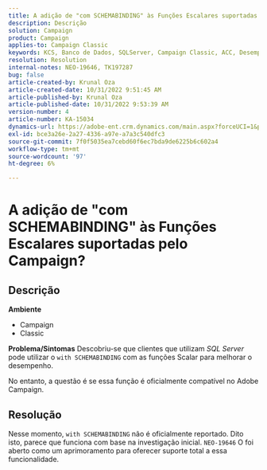 ```yaml
---
title: A adição de "com SCHEMABINDING" às Funções Escalares suportadas pelo Campaign?
description: Descrição
solution: Campaign
product: Campaign
applies-to: Campaign Classic
keywords: KCS, Banco de Dados, SQLServer, Campaign Classic, ACC, Desempenho
resolution: Resolution
internal-notes: NEO-19646, TK197287
bug: false
article-created-by: Krunal Oza
article-created-date: 10/31/2022 9:51:45 AM
article-published-by: Krunal Oza
article-published-date: 10/31/2022 9:53:39 AM
version-number: 4
article-number: KA-15034
dynamics-url: https://adobe-ent.crm.dynamics.com/main.aspx?forceUCI=1&pagetype=entityrecord&etn=knowledgearticle&id=ebb6e79d-0159-ed11-9561-6045bd0067ea
exl-id: bce3a26e-2a27-4336-a97e-a7a3c540dfc3
source-git-commit: 7f0f5035ea7cebd60f6ec7bda9de6225b6c602a4
workflow-type: tm+mt
source-wordcount: '97'
ht-degree: 6%

---
```


# A adição de &quot;com SCHEMABINDING&quot; às Funções Escalares suportadas pelo Campaign?

## Descrição

<b>Ambiente</b>
- Campaign
- Classic



<b>Problema/Sintomas</b>
Descobriu-se que clientes que utilizam *SQL Server* pode utilizar o `with SCHEMABINDING` com as funções Scalar para melhorar o desempenho.

No entanto, a questão é se essa função é oficialmente compatível no Adobe Campaign.




## Resolução


Nesse momento, `with SCHEMABINDING` não é oficialmente reportado. Dito isto, parece que funciona com base na investigação inicial. `NEO-19646` O foi aberto como um aprimoramento para oferecer suporte total a essa funcionalidade.
